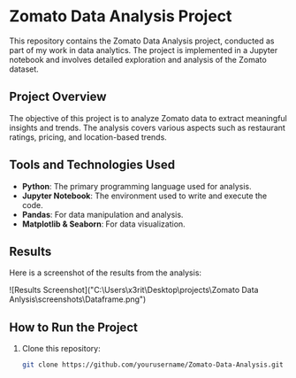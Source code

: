 # Zomato Data Analysis Project

This repository contains the Zomato Data Analysis project, conducted as part of my work in data analytics. The project is implemented in a Jupyter notebook and involves detailed exploration and analysis of the Zomato dataset.

## Project Overview

The objective of this project is to analyze Zomato data to extract meaningful insights and trends. The analysis covers various aspects such as restaurant ratings, pricing, and location-based trends.

## Tools and Technologies Used

- **Python**: The primary programming language used for analysis.
- **Jupyter Notebook**: The environment used to write and execute the code.
- **Pandas**: For data manipulation and analysis.
- **Matplotlib & Seaborn**: For data visualization.

## Results

Here is a screenshot of the results from the analysis:

![Results Screenshot]("C:\Users\x3rit\Desktop\projects\Zomato Data Anlysis\screenshots\Dataframe.png")

## How to Run the Project

1. Clone this repository:
   ```bash
   git clone https://github.com/yourusername/Zomato-Data-Analysis.git
